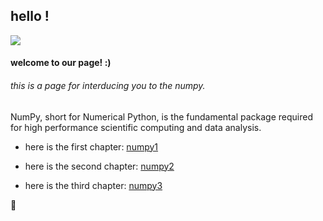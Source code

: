 ## hello !

<img src="https://img.icons8.com/office/48/000000/user-group-woman-woman.png">

#### welcome to our page! :)

###### this is a page for interducing you to the numpy.

NumPy, short for Numerical Python, is the fundamental package required for high performance scientific computing and data analysis.

* here is the first chapter:
[numpy1](https://github.com/jamhiri/numpy/blob/master/NumPy%201.ipynb)

* here is the second chapter:
[numpy2](https://github.com/jamhiri/numpy/blob/master/NumPy%202.ipynb)

* here is the third chapter:
[numpy3](https://github.com/jamhiri/numpy/blob/master/NumPy%203.ipynb)




🙏
